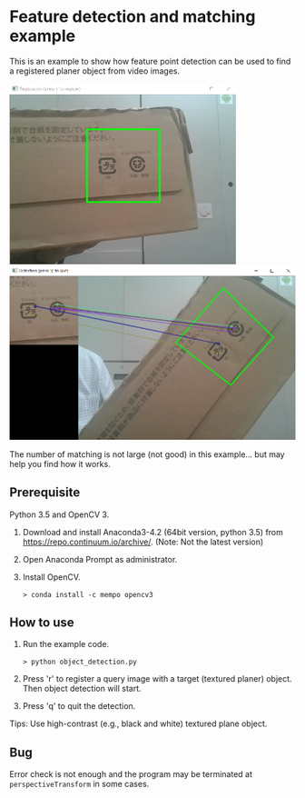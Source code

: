 # Feature detection and matching example

This is an example to show how feature point detection can be used to find a registered planer object from video images.

![registration](register.png)
![detection](detection.png)

The number of matching is not large (not good) in this example... but may help you find how it works.

## Prerequisite

Python 3.5 and OpenCV 3.

1. Download and install Anaconda3-4.2 (64bit version, python 3.5) from https://repo.continuum.io/archive/. (Note: Not the latest version)
1. Open Anaconda Prompt as administrator.
1. Install OpenCV.
   
   ```
   > conda install -c mempo opencv3
   ```

## How to use

1. Run the example code.

   ```
   > python object_detection.py
   ```

1. Press 'r' to register a query image with a target (textured planer) object. Then object detection will start.
1. Press 'q' to quit the detection.

Tips: Use high-contrast (e.g., black and white) textured plane object.

## Bug

Error check is not enough and the program may be terminated at `perspectiveTransform` in some cases.

